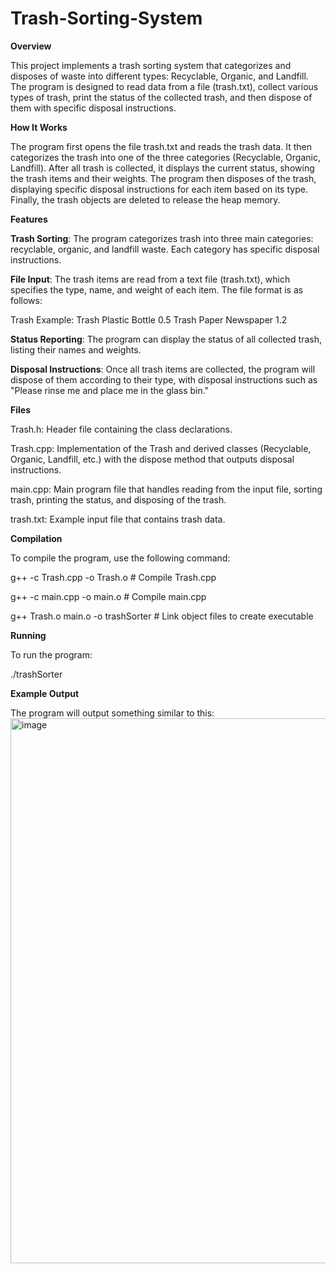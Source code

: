 # Trash-Sorting-System
**Overview**

This project implements a trash sorting system that categorizes and disposes of waste into different types: Recyclable, Organic, and Landfill. The program is designed to read data from a file (trash.txt), collect various types of trash, print the status of the collected trash, and then dispose of them with specific disposal instructions.

**How It Works**

The program first opens the file trash.txt and reads the trash data.
It then categorizes the trash into one of the three categories (Recyclable, Organic, Landfill).
After all trash is collected, it displays the current status, showing the trash items and their weights.
The program then disposes of the trash, displaying specific disposal instructions for each item based on its type.
Finally, the trash objects are deleted to release the heap memory.


**Features**

**Trash Sorting**: The program categorizes trash into three main categories: recyclable, organic, and landfill waste. Each category has specific disposal instructions.

**File Input**: The trash items are read from a text file (trash.txt), which specifies the type, name, and weight of each item. The file format is as follows:

Trash <Type> <Name> <Weight>
Example:
Trash Plastic Bottle 0.5
Trash Paper Newspaper 1.2

**Status Reporting**: The program can display the status of all collected trash, listing their names and weights.

**Disposal Instructions**: Once all trash items are collected, the program will dispose of them according to their type, with disposal instructions such as "Please rinse me and place me in the glass bin."


**Files**

Trash.h: Header file containing the class declarations.

Trash.cpp: Implementation of the Trash and derived classes (Recyclable, Organic, Landfill, etc.) with the dispose method that outputs disposal instructions.

main.cpp: Main program file that handles reading from the input file, sorting trash, printing the status, and disposing of the trash.

trash.txt: Example input file that contains trash data. 


**Compilation**

To compile the program, use the following command:

g++ -c Trash.cpp -o Trash.o       # Compile Trash.cpp

g++ -c main.cpp -o main.o         # Compile main.cpp

g++ Trash.o main.o -o trashSorter # Link object files to create executable

**Running**

To run the program:

./trashSorter


**Example Output**

The program will output something similar to this:
<img width="872" alt="image" src="https://github.com/user-attachments/assets/d7dd27cc-7ec8-4637-9fe9-16986c2b9be0">

